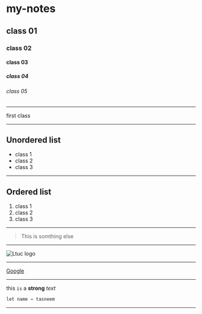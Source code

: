 # my-notes

## class 01  

### class 02

#### class 03

##### class 04

###### class 05

---

first class

---

## Unordered list

- class 1
- class 2
- class 3

---

## Ordered list

1. class 1
2. class 2
3. class 3

---

> This is somthing else

---

![Ltuc logo](https://th.bing.com/th/id/OIP.o-ICcxBTZeyCtfhNJbjDTgHaHa?w=160&h=180&c=7&r=0&o=5&dpr=1.3&pid=1.7)

---

[Google](https://www.google.com/)

---

this `is` a **strong** *text*

```java
let name = tasneem

```

---

